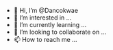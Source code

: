 - 👋 Hi, I’m @Dancokwae
- 👀 I’m interested in ...
- 🌱 I’m currently learning ...
- 💞️ I’m looking to collaborate on ...
- 📫 How to reach me ...

<!---
Dancokwae/Dancokwae is a ✨ special ✨ repository because its `README.md` (this file) appears on your GitHub profile.
You can click the Preview link to take a look at your changes.
--->
